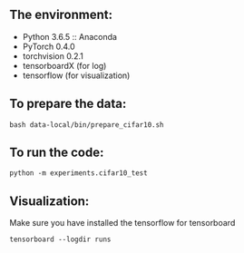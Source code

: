## The environment:

- Python 3.6.5 :: Anaconda
- PyTorch 0.4.0
- torchvision 0.2.1
- tensorboardX (for log)
- tensorflow (for visualization)

## To prepare the data:
```shell
bash data-local/bin/prepare_cifar10.sh
```

## To run the code:
```shell
python -m experiments.cifar10_test
```

## Visualization:
Make sure you have installed the tensorflow for tensorboard
```shell
tensorboard --logdir runs
```

